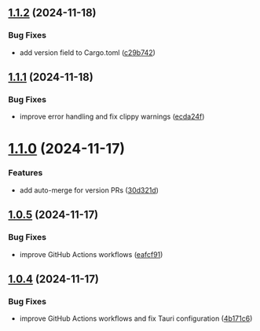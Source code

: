 ## [1.1.2](https://github.com/daniissac/servelite/compare/v1.1.1...v1.1.2) (2024-11-18)


### Bug Fixes

* add version field to Cargo.toml ([c29b742](https://github.com/daniissac/servelite/commit/c29b742afafa1818fb210c7bd954bb5e7317fc41))



## [1.1.1](https://github.com/daniissac/servelite/compare/v1.1.0...v1.1.1) (2024-11-18)


### Bug Fixes

* improve error handling and fix clippy warnings ([ecda24f](https://github.com/daniissac/servelite/commit/ecda24f1db63f8d0502192f999c5eb7e131a7ace))



# [1.1.0](https://github.com/daniissac/servelite/compare/v1.0.5...v1.1.0) (2024-11-17)


### Features

* add auto-merge for version PRs ([30d321d](https://github.com/daniissac/servelite/commit/30d321d42d8c126ccda9cda18660cc1dec5ba46a))



## [1.0.5](https://github.com/daniissac/servelite/compare/v1.0.4...v1.0.5) (2024-11-17)


### Bug Fixes

* improve GitHub Actions workflows ([eafcf91](https://github.com/daniissac/servelite/commit/eafcf916638da8de8659d5e6d4180c06e319e54e))



## [1.0.4](https://github.com/daniissac/servelite/compare/v1.0.3...v1.0.4) (2024-11-17)


### Bug Fixes

* improve GitHub Actions workflows and fix Tauri configuration ([4b171c6](https://github.com/daniissac/servelite/commit/4b171c6fe1548c9c7c0bceb80db39546f270d9cb))



